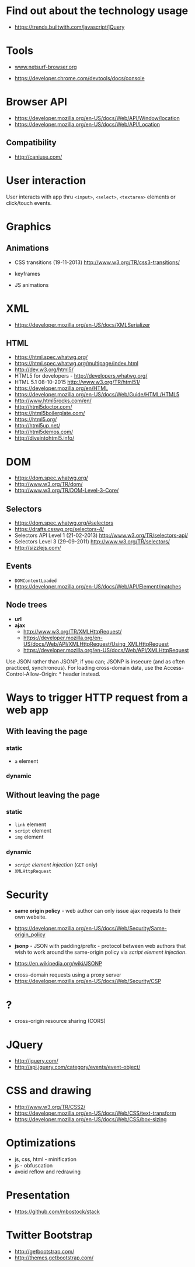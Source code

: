# Find out about the technology usage
- https://trends.builtwith.com/javascript/jQuery

# Tools
- www.netsurf-browser.org

- https://developer.chrome.com/devtools/docs/console

# Browser API
- https://developer.mozilla.org/en-US/docs/Web/API/Window/location
- https://developer.mozilla.org/en-US/docs/Web/API/Location

## Compatibility
- http://caniuse.com/

# User interaction

User interacts with app thru `<input>`, `<select>`, `<textarea>` elements or click/touch events.

# Graphics

## Animations
- CSS transitions (19-11-2013) http://www.w3.org/TR/css3-transitions/ 

- keyframes
- JS animations

# XML
- https://developer.mozilla.org/en-US/docs/XMLSerializer

## HTML
- https://html.spec.whatwg.org/
- https://html.spec.whatwg.org/multipage/index.html
- http://dev.w3.org/html5/
- HTML5 for developers - http://developers.whatwg.org/
- HTML 5.1 08-10-2015 http://www.w3.org/TR/html51/
- https://developer.mozilla.org/en/HTML
- https://developer.mozilla.org/en-US/docs/Web/Guide/HTML/HTML5
- http://www.html5rocks.com/en/
- http://html5doctor.com/
- https://html5boilerplate.com/
- https://html5.org/
- http://html5up.net/
- http://html5demos.com/
- http://diveintohtml5.info/

# DOM
- https://dom.spec.whatwg.org/
- http://www.w3.org/TR/dom/
- http://www.w3.org/TR/DOM-Level-3-Core/

## Selectors
- https://dom.spec.whatwg.org/#selectors
- https://drafts.csswg.org/selectors-4/
- Selectors API Level 1 (21-02-2013) http://www.w3.org/TR/selectors-api/
- Selectors Level 3 (29-09-2011) http://www.w3.org/TR/selectors/
- http://sizzlejs.com/

## Events
- `DOMContentLoaded`
- https://developer.mozilla.org/en-US/docs/Web/API/Element/matches

## Node trees

- **url**
- **ajax**
  + http://www.w3.org/TR/XMLHttpRequest/
  + https://developer.mozilla.org/en-US/docs/Web/API/XMLHttpRequest/Using_XMLHttpRequest
  + https://developer.mozilla.org/en-US/docs/Web/API/XMLHttpRequest

Use JSON rather than JSONP, if you can; JSONP is insecure (and as often practiced, synchronous). For loading cross-domain data, use the Access-Control-Allow-Origin: * header instead.

# Ways to trigger HTTP request from a web app
## With leaving the page
### static
- `a` element

### dynamic

## Without leaving the page
### static
- `link` element
- `script` element
- `img` element

### dynamic
-  *`script` element injection* (`GET` only)
- `XMLHttpRequest`

# Security
- **same origin policy** - web author can only issue ajax requests to their own website.
 + https://developer.mozilla.org/en-US/docs/Web/Security/Same-origin_policy
- **jsonp** - JSON with padding/prefix - protocol between web authors that wish to work around the same-origin policy via *script element injection*.
 + https://en.wikipedia.org/wiki/JSONP
- cross-domain requests using a proxy server
- https://developer.mozilla.org/en-US/docs/Web/Security/CSP


# ?
- cross-origin resource sharing (CORS)

# JQuery
- http://jquery.com/
- http://api.jquery.com/category/events/event-object/

# CSS and drawing
- http://www.w3.org/TR/CSS2/
- https://developer.mozilla.org/en-US/docs/Web/CSS/text-transform
- https://developer.mozilla.org/en-US/docs/Web/CSS/box-sizing

# Optimizations
- js, css, html - minification
- js - obfuscation
- avoid reflow and redrawing

# Presentation
- https://github.com/mbostock/stack

# Twitter Bootstrap
- http://getbootstrap.com/
- http://themes.getbootstrap.com/
